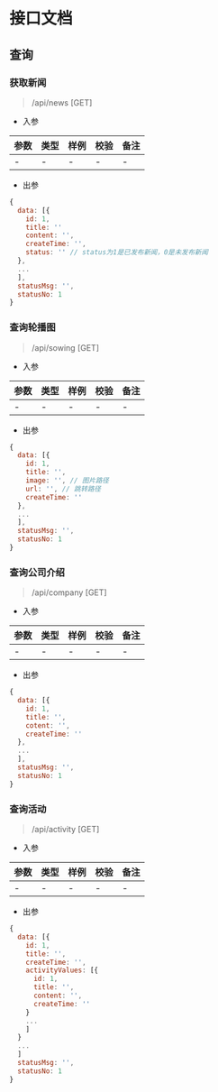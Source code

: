 接口文档
==========================
## 查询

### 获取新闻
>/api/news [GET]

- 入参

参数|类型|样例|校验|备注
:--|:--|:--|:--|:--
-|-|-|-|-

- 出参

```js
{
  data: [{
    id: 1,
    title: ''
    content: '',
    createTime: '',
    status: '' // status为1是已发布新闻，0是未发布新闻
  },
  ...
  ],
  statusMsg: '',
  statusNo: 1
}
```


### 查询轮播图
> /api/sowing [GET]

- 入参

参数|类型|样例|校验|备注
:--|:--|:--|:--|:--
-|-|-|-|-

- 出参

```js
{
  data: [{
    id: 1,
    title: '',
    image: '', // 图片路径
	url: '', // 跳转路径
	createTime: ''
  },
  ...
  ],
  statusMsg: '',
  statusNo: 1
}
```

### 查询公司介绍
> /api/company [GET]

- 入参

参数|类型|样例|校验|备注
:--|:--|:--|:--|:--
-|-|-|-|-

- 出参

```js
{
  data: [{
    id: 1,
    title: '',
    cotent: '',
    createTime: ''
  },
  ...
  ],
  statusMsg: '',
  statusNo: 1
}
```

### 查询活动
> /api/activity [GET]

- 入参

参数|类型|样例|校验|备注
:--|:--|:--|:--|:--
-|-|-|-|-

- 出参

```js
{
  data: [{
    id: 1,
    title: '',
    createTime: '',
    activityValues: [{
      id: 1,
      title: '',
      content: '',
      createTime: ''
	}
	...
	]
  }
  ...
  ]
  statusMsg: '',
  statusNo: 1
}
```
